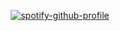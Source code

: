 <div align="center">
  
[![spotify-github-profile](https://spotify-github-profile.kittinanx.com/api/view?uid=31kskepfn2b7m6iayvllhcnnzmwu&cover_image=true&theme=default&show_offline=false&background_color=ffffff&interchange=false&bar_color=8f8f8f&bar_color_cover=true)](https://github.com/kittinan/spotify-github-profile)
